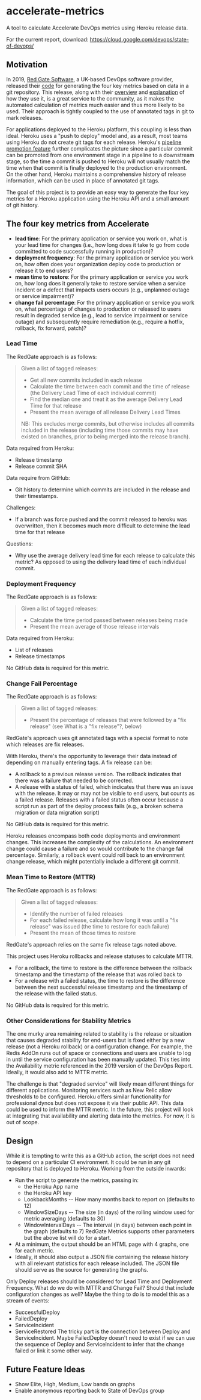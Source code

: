 # accelerate-metrics
A tool to calculate Accelerate DevOps metrics using Heroku release data.

For the current report, download: https://cloud.google.com/devops/state-of-devops/

## Motivation

In 2019, [Red Gate Software](https://www.red-gate.com/), a UK-based DevOps software provider, released their [code](https://github.com/red-gate/RedGate.Metrics) for generating the four key metrics based on data in a git repository.  This release, along with their [overview](https://medium.com/ingeniouslysimple/forget-dumb-productivity-measures-focus-on-software-delivery-performance-with-the-four-key-3ad0e045e5b8) and [explanation](https://medium.com/ingeniouslysimple/learning-from-the-accelerate-four-key-metrics-91725675e30a) of how they use it, is a great service to the community, as it makes the automated calculation of metrics much easier and thus more likely to be used.  Their approach is tightly coupled to the use of annotated tags in git to mark releases.

For applications deployed to the Heroku platform, this coupling is less than ideal.  Heroku uses a "push to deploy" model and, as a result, most teams using Heroku do not create git tags for each release.  Heroku's [pipeline promotion feature](https://devcenter.heroku.com/articles/pipelines#promoting) further complicates the picture since a particular commit can be promoted from one environment stage in a pipeline to a downstream stage, so the time a commit is pushed to Heroku will not usually match the time when that commit is finally deployed to the production environment.  On the other hand, Heroku maintains a comprehensive history of release information, which can be used in place of annotated git tags.

The goal of this project is to provide an easy way to generate the four key metrics for a Heroku application using the Heroku API and a small amount of git history.

## The four key metrics from Accelerate

- **lead time**: For the primary application or service you work on, what is your lead time for changes (i.e., how long does it take to go from code committed to code successfully running in production)?
- **deployment frequency**: For the primary application or service you work on, how often does your organization deploy code to production or release it to end users?
- **mean time to restore**: For the primary application or service you work on, how long does it generally take to restore service when a service incident or a defect that impacts users occurs (e.g., unplanned outage or service impairment)?
- **change fail percentage**: For the primary application or service you work on, what percentage of changes to production or released to users result in degraded service (e.g., lead to service impairment or service outage) and subsequently require remediation (e.g., require a hotfix, rollback, fix forward, patch)?

### Lead Time

The RedGate approach is as follows:

> Given a list of tagged releases:
> 
> * Get all new commits included in each release
> * Calculate the time between each commit and the time of release (the Delivery Lead Time of each individual commit)
> * Find the median one and treat it as the average Delivery Lead Time for that release
> * Present the mean average of all release Delivery Lead Times
>
> NB: This excludes merge commits, but otherwise includes all commits included in the release (including time those commits may have existed on branches, prior to being merged into the release branch).

Data required from Heroku:
* Release timestamp
* Release commit SHA

Data require from GitHub:
* Git history to determine which commits are included in the release and their timestamps.

Challenges: 
* If a branch was force pushed and the commit released to heroku was overwritten, then it becomes much more difficult to determine the lead time for that release

Questions:
* Why use the average delivery lead time for each release to calculate this metric?  As opposed to using the delivery lead time of each individual commit.

### Deployment Frequency

The RedGate approach is as follows:

> Given a list of tagged releases:
>  
> * Calculate the time period passed between releases being made
> * Present the mean average of those release intervals

Data required from Heroku:
* List of releases
* Release timestamps

No GitHub data is required for this metric.

### Change Fail Percentage

The RedGate approach is as follows:

> Given a list of tagged releases:
>
> * Present the percentage of releases that were followed by a "fix release" (see What is a "fix release"?, below)

RedGate's approach uses git annotated tags with a special format to note which releases are fix releases.

With Heroku, there's the opportunity to leverage their data instead of depending on manually entering tags. A fix release can be:
* A rollback to a previous release version.  The rollback indicates that there was a failure that needed to be corrected.
* A release with a status of failed, which indicates that there was an issue with the release.  It may or may not be visible to end users, but counts as a failed release.  Releases with a failed status often occur because a script run as part of the deploy process fails (e.g., a broken schema migration or data migration script)

No GitHub data is required for this metric.

Heroku releases encompass both code deployments and environment changes.  This increases the complexity of the calculations.  An environment change could cause a failure and so would contribute to the change fail percentage.  Similarly, a rollback event could roll back to an environment change release, which might potentially include a different git commit.

### Mean Time to Restore (MTTR)

The RedGate approach is as follows:

> Given a list of tagged releases:
>
> * Identify the number of failed releases
> * For each failed release, calculate how long it was until a "fix release" was issued (the time to restore for each failure)
> * Present the mean of those times to restore

RedGate's approach relies on the same fix release tags noted above.

This project uses Heroku rollbacks and release statuses to calculate MTTR.
* For a rollback, the time to restore is the difference between the rollback timestamp and the timestamp of the release that was rolled back to
* For a release with a failed status, the time to restore is the difference between the next successful release timestamp and the timestamp of the release with the failed status.

No GitHub data is required for this metric.

### Other Considerations for Stability Metrics

The one murky area remaining related to stability is the release or situation that causes degraded stability for end-users but is fixed either by a new release (not a Heroku rollback) or a configuration change.  For example, the Redis AddOn runs out of space or connections and users are unable to log in until the service configuration has been manually updated.  This ties into the Availability metric referenced in the 2019 version of the DevOps Report.  Ideally, it would also add to MTTR metric.

The challenge is that "degraded service" will likely mean different things for different applications.  Monitoring services such as New Relic allow thresholds to be configured.  Heroku offers similar functionality for professional dynos but does not expose it via their public API.  This data could be used to inform the MTTR metric.  In the future, this project will look at integrating that availability and alerting data into the metrics.  For now, it is out of scope.

## Design

While it is tempting to write this as a GitHub action, the script does not need to depend on a particular CI environment.  It could be run in any git repository that is deployed to Heroku.  Working from the outside inwards:
* Run the script to generate the metrics, passing in: 
  * the Heroku App name
  * the Heroku API key
  * LookbackMonths -- How many months back to report on (defaults to 12)
  * WindowSizeDays -- The size (in days) of the rolling window used for metric averaging (defaults to 30)
  * WindowIntervalDays -- The interval (in days) between each point in the graph (defaults to 7)
  RedGate Metrics supports other parameters but the above list will do for a start.
* At a minimum, the output should be an HTML page with 4 graphs, one for each metric.
* Ideally, it should also output a JSON file containing the release history with all relevant statistics for each release included.  The JSON file should serve as the source for generating the graphs.

Only Deploy releases should be considered for Lead Time and Deployment Frequency.
What do we do with MTTR and Change Fail? Should that include configuration changes as well?
Maybe the thing to do is to model this as a stream of events:
- SuccessfulDeploy
- FailedDeploy
- ServiceIncident
- ServiceRestored
The tricky part is the connection between Deploy and ServiceIncident.  Maybe FailedDeploy doesn't need to exist if we can use the sequence of Deploy and ServiceIncident to infer that the change failed or link it some other way.

## Future Feature Ideas

- Show Elite, High, Medium, Low bands on graphs
- Enable anonymous reporting back to State of DevOps group
